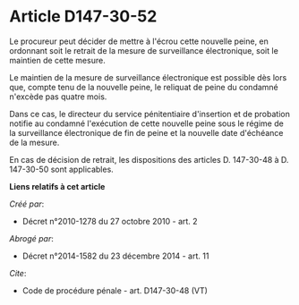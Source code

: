 # Article D147-30-52

Le procureur peut décider de mettre à l'écrou cette nouvelle peine, en ordonnant soit le retrait de la mesure de surveillance
électronique, soit le maintien de cette mesure. 

Le maintien de la mesure de surveillance électronique est possible dès lors que, compte tenu de la nouvelle peine, le
reliquat de peine du condamné n'excède pas quatre mois. 

Dans ce cas, le directeur du service pénitentiaire d'insertion et de probation notifie au condamné l'exécution de cette
nouvelle peine sous le régime de la surveillance électronique de fin de peine et la nouvelle date d'échéance de la mesure. 

En cas de décision de retrait, les dispositions des articles D. 147-30-48 à D. 147-30-50 sont applicables.

**Liens relatifs à cet article**

_Créé par_:

  - Décret n°2010-1278 du 27 octobre 2010 - art. 2

_Abrogé par_:

  - Décret n°2014-1582 du 23 décembre 2014 - art. 11

_Cite_:

  - Code de procédure pénale - art. D147-30-48 (VT)
